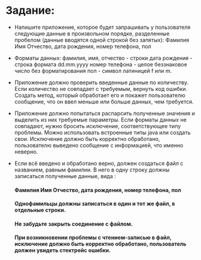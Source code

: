# Задание:
* Напишите приложение, которое будет запрашивать у пользователя следующие данные в произвольном порядке, разделенные пробелом (данные вводятся одной строкой без запятых):
Фамилия Имя Отчество, дата рождения, номер телефона, пол

* Форматы данных:
фамилия, имя, отчество - строки
дата рождения - строка формата dd.mm.yyyy
номер телефона - целое беззнаковое число без форматирования
пол - символ латиницей f или m.

* Приложение должно проверить введенные данные по количеству. Если количество не совпадает с требуемым, вернуть код ошибки. Создать метод, который обработает его и покажет пользователю сообщение, что он ввел меньше или больше данных, чем требуется.

* Приложение должно попытаться распарсить полученные значения и выделить из них требуемые параметры. Если форматы данных не совпадают, нужно бросить исключение, соответствующее типу проблемы. Можно использовать встроенные типы java или создать свои. Исключение должно быть корректно обработано, пользователю выведено сообщение с информацией, что именно неверно.

* Если всё введено и обработано верно, должен создаться файл с названием, равным фамилии. В него в одну строку должны записаться полученные данные, вида :

  #### Фамилия Имя Отчество, дата рождения, номер телефона, пол

  #### Однофамильцы должны записаться в один и тот же файл, в отдельные строки.

  #### Не забудьте закрыть соединение с файлом.

  #### При возникновении проблемы с чтением-записью в файл, исключение должно быть корректно обработано, пользователь должен увидеть стектрейс ошибки.